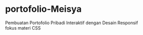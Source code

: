 # portofolio-Meisya
Pembuatan Portofolio Pribadi Interaktif dengan Desain Responsif fokus materi CSS
